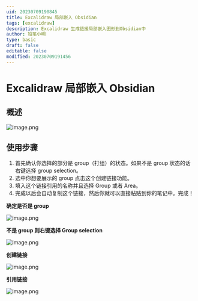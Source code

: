 ```yaml
---
uid: 20230709190845
title: Excalidraw 局部嵌入 Obsidian
tags: [excalidraw]
description: Excalidraw 生成链接局部嵌入图形到Obsidian中
author: 铅笔小明
type: basic
draft: false
editable: false
modified: 20230709191456
---
```


# Excalidraw 局部嵌入 Obsidian

## 概述

![image.png](https://cdn.pkmer.cn/images/202307091911895.png!pkmer)

## 使用步骤

1. 首先确认你选择的部分是 group（打组）的状态。如果不是 group 状态的话右键选择 group selection。
2. 选中你想要展示的 group 点击这个创建链接功能。
3. 填入这个链接引用的名称并且选择 Group 或者 Area。
4. 完成以后会自动复制这个链接，然后你就可以直接粘贴到你的笔记中。完成！

**确定是否是 group**

![image.png](https://cdn.pkmer.cn/images/202307091911778.png!pkmer)

**不是 group 则右键选择 Group selection**

![image.png](https://cdn.pkmer.cn/images/202307091912808.png!pkmer)

**创建链接**

![image.png](https://cdn.pkmer.cn/images/202307091913982.png!pkmer)

**引用链接**

![image.png](https://cdn.pkmer.cn/images/202307091913702.png!pkmer)
